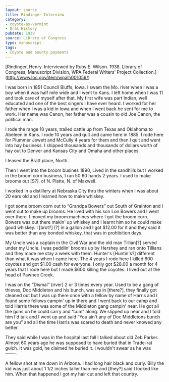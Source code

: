 ```yaml
---
layout: source
title: Rindinger Interview 
category:
- coyote-as-varmint
- Oral History
pubdate: 1938
source: Library of Congress
type: manuscript
tags: 
- Coyote and bounty payments
---
```


[Rindinger, Henry. Interviewed by Ruby E. Wilson. 1938. Library of Congress, Manuscript Division, WPA Federal Writers' Project Collection.] (http://www.loc.gov/item/wpalh001059/)


I was born in 1851 Council Bluffs, Iowa. I swam the Mo. river when I was a boy when it was half mile wide and I went to Kans. I left home when I was 11 and took care of myself after that. My first wife was part Indian, well educated and one of the best singers I have ever heard. I worked for her father when I was a kid in Iowa and when I went back he sent for me to work. Her name was Canon, her father was a cousin to old Joe Canon, the political man.

I rode the range 10 years, trailed cattle up from Texas and Oklahoma to Abeleen in Kans. I rode 10 years and quit and came here in 1885. I rode here for Plummer Jewett and McCully 4 years for them and then I quit and went into hay business. I shipped thousands and thousands of dollars worth of hay out to Denver and Kansas City and Omaha and other places.

I leased the Bratt place, North.

Then I went into the broom busines 1890, Lived in the sandhills but I worked in the broom corn business, I ran 50 60 hands 2 years. I used to make brooms out [S?]. of N. Platte, N. of Maxwell.

I worked in a distillery at Nebraska City thru the winters when I was about 20 ears old and I learned how to make whiskey.

I got some broom corn out to “Grandpa Bowers” out South of Grainton and I went out to make up brooms. He lived with his son Lon Bowers and I went over there. I moved my broom machines where I got the broom corn. Bowers was out there makin' up whiskey and I learnt him so he could make good whiskey. I [brot?] [?] in a gallon and I got $12.00 for it and they said it was better than any bonded whiskey, that was in prohibition days.

My Uncle was a captain in the Civil War and the old man Tillian[?] served under my Uncle. I was peddlin' brooms up by Hershey and ran onto Tillians and they made me stay a week with them. Hunter's [Huntin's?] different than what it was when I came here. The 4 years I rode here I killed 600 coyotes and got $1.00 cash for everyone. I only got $28.00 a month for 4 years that I rode here but I made $600 killing the coyotes. I lived out at the head of Pawnee Creek.

I was on the “Dismal” (river) 2 or 3 times every year. Used to be a gang of thieves, Doc Middleton and his bunch, was up in [there?], they finally got cleaned out but I was up there once with a fellow by name of Harris and I found some fellows campin' up in there and I went back to our camp and told Harris there was some of the Middleton gang campin' near. He got all the guns on he could carry and “cum” along. We slipped up near and I told him I'd talk and I went up and said “You ain't any of Doc Middletons bunch are you” and all the time Harris was scared to death and never knowed any better.

They said while I was in the hospital last fall I talked about old Zeb Parker. Almost 60 years age he was supposed to have buried that in Trade-rat gulch. It was gold, he claimed he buried it. I wouldn't swear as he was ——-.

A fellow shot at me down in Arizona. I had long hair black and curly. Billy the kid was just about 1 1/2 inches taller than me and [they?] said I looked like him. When that happened I got my hair cut and left that country.

